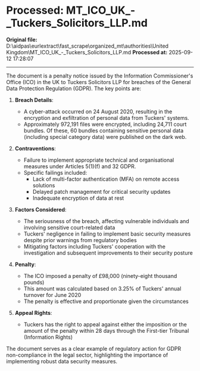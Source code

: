 # Processed: MT_ICO_UK_-_Tuckers_Solicitors_LLP.md

**Original file:** D:\aidpas\eurlextract\fast_scrape\organized_mt\authorities\United Kingdom\MT_ICO_UK_-_Tuckers_Solicitors_LLP.md
**Processed at:** 2025-09-12 17:28:07

---

The document is a penalty notice issued by the Information Commissioner's Office (ICO) in the UK to Tuckers Solicitors LLP for breaches of the General Data Protection Regulation (GDPR). The key points are:

1. **Breach Details**:
   - A cyber-attack occurred on 24 August 2020, resulting in the encryption and exfiltration of personal data from Tuckers' systems.
   - Approximately 972,191 files were encrypted, including 24,711 court bundles. Of these, 60 bundles containing sensitive personal data (including special category data) were published on the dark web.

2. **Contraventions**:
   - Failure to implement appropriate technical and organisational measures under Articles 5(1)(f) and 32 GDPR.
   - Specific failings included:
     - Lack of multi-factor authentication (MFA) on remote access solutions
     - Delayed patch management for critical security updates
     - Inadequate encryption of data at rest

3. **Factors Considered**:
   - The seriousness of the breach, affecting vulnerable individuals and involving sensitive court-related data
   - Tuckers' negligence in failing to implement basic security measures despite prior warnings from regulatory bodies
   - Mitigating factors including Tuckers' cooperation with the investigation and subsequent improvements to their security posture

4. **Penalty**:
   - The ICO imposed a penalty of £98,000 (ninety-eight thousand pounds)
   - This amount was calculated based on 3.25% of Tuckers' annual turnover for June 2020
   - The penalty is effective and proportionate given the circumstances

5. **Appeal Rights**:
   - Tuckers has the right to appeal against either the imposition or the amount of the penalty within 28 days through the First-tier Tribunal (Information Rights)

The document serves as a clear example of regulatory action for GDPR non-compliance in the legal sector, highlighting the importance of implementing robust data security measures.